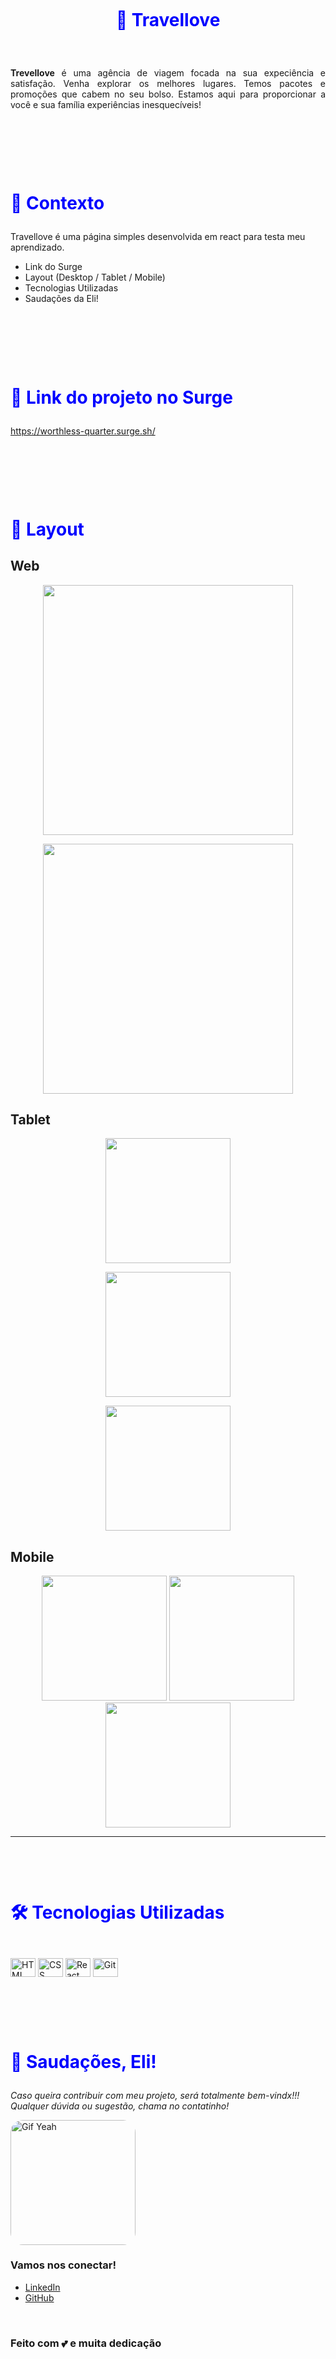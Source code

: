 <h1 align="center">
    <br>
    <p align="center" style="color: #0000FF; font-weight: bold;">🚀 Travellove</p>
</h1>

<br>

<p align="justify"> <strong>Trevellove</strong> é uma agência de viagem focada na sua expeciência e satisfação. Venha explorar os melhores lugares. Temos pacotes e promoções que cabem no seu bolso. Estamos aqui para proporcionar a você e sua família experiências inesquecíveis!</p>

<br>

<h1>
    <br>
    <p style="color: #0000FF; font-weight: bold;">🧠 Contexto</p>
</h1>

Travellove é uma página simples desenvolvida em react para testa meu aprendizado.

- Link do Surge
- Layout (Desktop / Tablet / Mobile)
- Tecnologias Utilizadas
- Saudações da Eli!

<br>

<h1>
    <br>
    <p style="color: #0000FF; font-weight: bold;">🔗 Link do projeto no Surge</p>
</h1>

https://worthless-quarter.surge.sh/

<br>

<h1>
    <br>
    <p style="color: #0000FF; font-weight: bold;">🎨 Layout</p>
</h1>

## Web

<p align="center" style="display: flex; align-items: flex-start; justify-content: center;">
     <img src="./src/assets/viagem1.png" width="400px">
</p>
<p align="center" style="display: flex; align-items: flex-start; justify-content: center;">
     <img src="./src/assets/viagem2.png" width="400px">

## </p>

## Tablet

<p align="center">
     <img src="./src/assets/viagem3.png"  width="200px">
</p>
<p align="center">
     <img src="./src/assets/viagem4.png" width="200px"> 
</p>
<p align="center">
     <img src="./src/assets/viagem5.png" width="200px"> 
</p>

## Mobile

<p align="center">
     <img src="./src/assets/viagem6.png"  width="200px">
     <img src="./src/assets/viagem7.png" width="200px">
     <img src="./src/assets/viagem8.png" width="200px">
  
</p>

---

<h1>
    <br>
    <p style="color: #0000FF; font-weight: bold;">🛠️ Tecnologias Utilizadas</p>
</h1>

 <div style="display: inline_block"><br>
 
  <img align="center" alt="HTML" height="30" width="40" src="https://raw.githubusercontent.com/devicons/devicon/master/icons/html5/html5-original.svg">
  <img align="center" alt="CSS" height="30" width="40" src="https://raw.githubusercontent.com/devicons/devicon/master/icons/css3/css3-original.svg">
  <img align="center" alt="React" height="30" width="40" src="https://raw.githubusercontent.com/devicons/devicon/master/icons/react/react-original.svg">
  <img align="center" alt="Git" height="30" width="40" src="https://raw.githubusercontent.com/devicons/devicon/master/icons/git/git-original.svg">
 
</div>

<br>

<h1>
    <br>
    <p style="color: #0000FF; font-weight: bold;">👋 Saudações, Eli!</p>
</h1>

_Caso queira contribuir com meu projeto, será totalmente bem-vindx!!!_
_Qualquer dúvida ou sugestão, chama no contatinho!_

 <img  style="border-radius: 10%;" src="https://i.picasion.com/pic91/8dd880c47cfc761e805745c941097adb.gif" alt="Gif Yeah" width="200">

### Vamos nos conectar!

- [LinkedIn](https://www.linkedin.com/in/elisabete-a-santos/)
- [GitHub](https://github.com/elisabetealves)

<br>

### Feito com 💕 e muita dedicação
